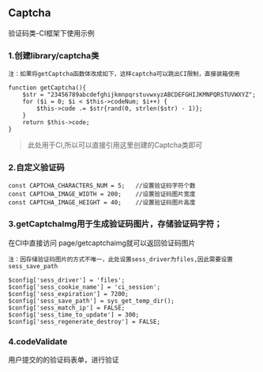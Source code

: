 ## Captcha

验证码类-CI框架下使用示例

### 1.创建library/captcha类

```
注：如果将getCaptcha函数体改成如下，这样captcha可以跳出CI限制，直接装箱使用

function getCaptcha(){
	$str = "23456789abcdefghijkmnpqrstuvwxyzABCDEFGHIJKMNPQRSTUVWXYZ";
	for ($i = 0; $i < $this->codeNum; $i++) {
	    $this->code .= $str{rand(0, strlen($str) - 1)};
	}
	return $this->code;
}
```
> 此处用于CI,所以可以直接引用这里创建的Captcha类即可

### 2.自定义验证码
```
const CAPTCHA_CHARACTERS_NUM = 5;   //设置验证码字符个数
const CAPTCHA_IMAGE_WIDTH = 200;    //设置验证码图片宽度
const CAPTCHA_IMAGE_HEIGHT = 40;    //设置验证码图片高度
```

### 3.getCaptchaImg用于生成验证码图片，存储验证码字符；
在CI中直接访问 page/getcaptchaimg就可以返回验证码图片
```
注：因存储验证码图片的方式不唯一，此处设置sess_driver为files,因此需要设置sess_save_path

$config['sess_driver'] = 'files';
$config['sess_cookie_name'] = 'ci_session';
$config['sess_expiration'] = 7200;
$config['sess_save_path'] = sys_get_temp_dir();
$config['sess_match_ip'] = FALSE;
$config['sess_time_to_update'] = 300;
$config['sess_regenerate_destroy'] = FALSE;
```

### 4.codeValidate
用户提交的的验证码表单，进行验证
